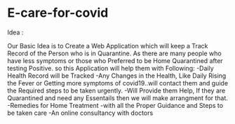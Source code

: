 # E-care-for-covid
Idea :

Our Basic Idea is to Create a Web Application which will keep a Track Record of the Person who is in Quarantine. As there are many people who have less symptoms or those who Preferred to be Home Quarantined after testing Positive.
so this Application will help them with Following:
-Daily Health Record will be Tracked
-Any Changes in the Health, Like Daily Rising the Fever or Getting more symptoms of covid19..will contact them and guide the Required steps to be taken urgently.
-Will Provide them Help, If they are Quarantined and need any Essentails then we will make arrangment for that.
-Remedies for Home Treatment -with all the Proper Guidance and Steps to be taken care
-An online consultancy with doctors
